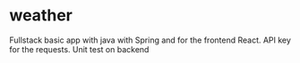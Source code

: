# weather
Fullstack basic app with java with Spring and for the frontend React.
API key for the requests.
Unit test on backend
